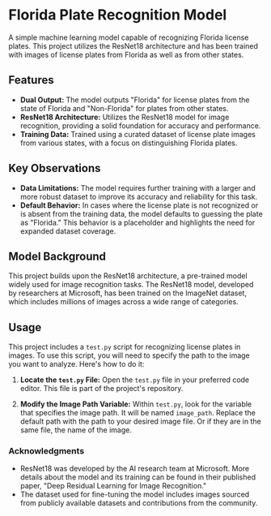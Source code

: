 # Florida Plate Recognition Model

A simple machine learning model capable of recognizing Florida license plates. This project utilizes the ResNet18 architecture and has been trained with images of license plates from Florida as well as from other states.

## Features

- **Dual Output:** The model outputs "Florida" for license plates from the state of Florida and "Non-Florida" for plates from other states.
- **ResNet18 Architecture:** Utilizes the ResNet18 model for image recognition, providing a solid foundation for accuracy and performance.
- **Training Data:** Trained using a curated dataset of license plate images from various states, with a focus on distinguishing Florida plates.

## Key Observations

- **Data Limitations:** The model requires further training with a larger and more robust dataset to improve its accuracy and reliability for this task. 
- **Default Behavior:** In cases where the license plate is not recognized or is absent from the training data, the model defaults to guessing the plate as "Florida." This behavior is a placeholder and highlights the need for expanded dataset coverage.

## Model Background

This project builds upon the ResNet18 architecture, a pre-trained model widely used for image recognition tasks. The ResNet18 model, developed by researchers at Microsoft, has been trained on the ImageNet dataset, which includes millions of images across a wide range of categories.

## Usage

This project includes a `test.py` script for recognizing license plates in images. To use this script, you will need to specify the path to the image you want to analyze. Here's how to do it:

1. **Locate the `test.py` File:** Open the `test.py` file in your preferred code editor. This file is part of the project's repository.

2. **Modify the Image Path Variable:** Within `test.py`, look for the variable that specifies the image path. It will be named `image_path`. Replace the default path with the path to your desired image file. Or if they are in the same file, the name of the image.

### Acknowledgments

- ResNet18 was developed by the AI research team at Microsoft. More details about the model and its training can be found in their published paper, "Deep Residual Learning for Image Recognition."
- The dataset used for fine-tuning the model includes images sourced from publicly available datasets and contributions from the community.
